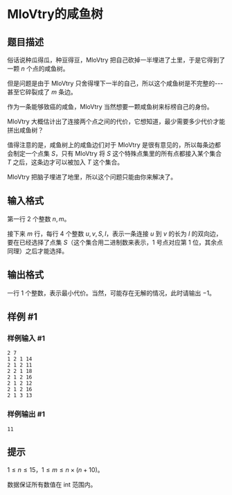 # MloVtry的咸鱼树

## 题目描述

俗话说种瓜得瓜，种豆得豆，MloVtry 把自己砍掉一半埋进了土里，于是它得到了一颗 $n$ 个点的咸鱼树。

但是问题是由于 MloVtry 只舍得埋下一半的自己，所以这个咸鱼树是不完整的---甚至它碎裂成了 $m$ 条边。

作为一条能够致癌的咸鱼，MloVtry 当然想要一颗咸鱼树来标榜自己的身份。

MloVtry 大概估计出了连接两个点之间的代价，它想知道，最少需要多少代价才能拼出咸鱼树？

值得注意的是，咸鱼树上的咸鱼边们对于 MloVtry 是很有意见的，所以每条边都会制定一个点集 $S$，只有 MloVtry 将 $S$ 这个特殊点集里的所有点都接入某个集合 $T$ 之后，这条边才可以被加入 $T$ 这个集合。

MloVtry 把脑子埋进了地里，所以这个问题只能由你来解决了。


## 输入格式

第一行 $2$ 个整数 $n,m$。

接下来 $m$ 行，每行 $4$ 个整数 $u,v,S,l$，表示一条连接 $u$ 到 $v$ 的长为 $l$ 的双向边，要在已经选择了点集 $S$（这个集合用二进制数来表示，$1$ 号点对应第 $1$ 位，其余点同理）之后才能选择。


## 输出格式

一行 $1$ 个整数，表示最小代价。当然，可能存在无解的情况，此时请输出 $-1$。


## 样例 #1

### 样例输入 #1
```
2 7
1 2 1 14
2 1 2 11
2 2 1 18
2 1 2 16
2 1 2 12
2 1 2 16
2 1 3 13
```

### 样例输出 #1

```
11
```

## 提示

$1\le n\le 15$，$1\le m\le n\times (n+10)$。

数据保证所有数值在 int 范围内。

